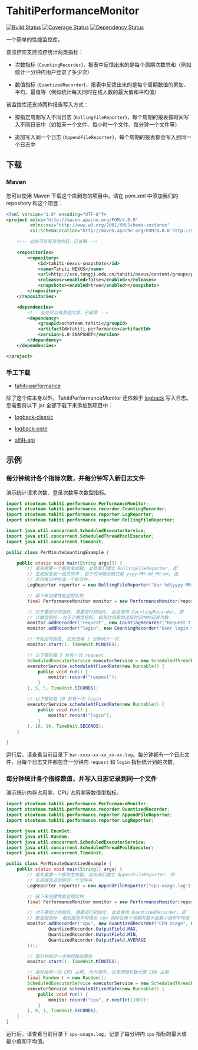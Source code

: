 # TahitiPerformanceMonitor

[![Build Status](https://travis-ci.org/SummerWish/TahitiPerformanceMonitor.svg?branch=master)](https://travis-ci.org/SummerWish/TahitiPerformanceMonitor)
[![Coverage Status](https://coveralls.io/repos/github/SummerWish/TahitiPerformanceMonitor/badge.svg?branch=master)](https://coveralls.io/github/SummerWish/TahitiPerformanceMonitor?branch=master)
[![Dependency Status](https://www.versioneye.com/user/projects/57091970fcd19a0045440822/badge.svg)](https://www.versioneye.com/user/projects/57091970fcd19a0045440822)

一个简单的性能监控库。

该监控库支持监控统计两类指标：

- 次数指标 (`CountingRecorder`)，报表中反馈出来的是每个周期次数总和（例如统计一分钟内用户登录了多少次）

- 数值指标 (`QuantizedRecorder`)，报表中反馈出来的是每个周期数值的累加、平均、最值等（例如统计每天同时在线人数的最大值和平均值）

该监控库还支持两种报告写入方式：

- 按指定周期写入不同日志 (`RollingFileReporter`)，每个周期的报表按时间写入不同日志中（如每天一个文件、每小时一个文件、每分钟一个文件等）

- 追加写入同一个日志 (`AppendFileReporter`)，每个周期的报表都会写入到同一个日志中

## 下载

### Maven

您可以使用 Maven 下载这个库到您的项目中。请在 pom.xml 中添加我们的 repository 和这个项目：

```xml
<?xml version="1.0" encoding="UTF-8"?>
<project xmlns="http://maven.apache.org/POM/4.0.0"
         xmlns:xsi="http://www.w3.org/2001/XMLSchema-instance"
         xsi:schemaLocation="http://maven.apache.org/POM/4.0.0 http://maven.apache.org/xsd/maven-4.0.0.xsd">

    <!-- 此处可以有其他内容，已省略 -->
    
    <repositories>
        <repository>
            <id>tahiti-nexus-snapshots</id>
            <name>Tahiti NEXUS</name>
            <url>http://sse.tongji.edu.cn/tahiti/nexus/content/groups/public</url>
            <releases><enabled>false</enabled></releases>
            <snapshots><enabled>true</enabled></snapshots>
        </repository>
    </repositories>

    <dependencies>
        <!-- 此处可以有其他内容，已省略 -->
        <dependency>
            <groupId>octoteam.tahiti</groupId>
            <artifactId>tahiti-performance</artifactId>
            <version>1.0-SNAPSHOT</version>
        </dependency>
    </dependencies>

</project>
```

### 手工下载

- [tahiti-performance](http://sse.tongji.edu.cn/tahiti/nexus/service/local/repositories/public/content/octoteam/tahiti/tahiti-performance/1.0-SNAPSHOT/tahiti-performance-1.0-20160409.184315-1.jar)

除了这个库本身以外，TahitiPerformanceMonitor 还依赖于 [logback](http://logback.qos.ch/) 写入日志。您需要将以下 jar 全部下载下来添加到项目中：

- [logback-classic](http://central.maven.org/maven2/ch/qos/logback/logback-classic/1.1.7/logback-classic-1.1.7.jar)

- [logback-core](http://central.maven.org/maven2/ch/qos/logback/logback-core/1.1.7/logback-core-1.1.7.jar)

- [slf4j-api](http://central.maven.org/maven2/org/slf4j/slf4j-api/1.7.20/slf4j-api-1.7.20.jar)

## 示例

### 每分钟统计各个指标次数，并每分钟写入新日志文件

演示统计请求次数、登录次数等次数型指标。

```java
import otcoteam.tahiti.performance.PerformanceMonitor;
import otcoteam.tahiti.performance.recorder.CountingRecorder;
import otcoteam.tahiti.performance.reporter.LogReporter;
import otcoteam.tahiti.performance.reporter.RollingFileReporter;

import java.util.concurrent.ScheduledExecutorService;
import java.util.concurrent.ScheduledThreadPoolExecutor;
import java.util.concurrent.TimeUnit;

public class PerMinuteCountingExample {

    public static void main(String args[]) {
        // 首先需要一个报告生成器, 此处我们建立 RollingFileReporter, 即
        // 生成报告到一组文件中. 由于时间输出格式是 yyyy-MM-dd_HH-mm, 因
        // 此将每分钟生成一个新文件.
        LogReporter reporter = new RollingFileReporter("bar-%d{yyyy-MM-dd_HH-mm}.log");

        // 接下来创建性能监控实例
        final PerformanceMonitor monitor = new PerformanceMonitor(reporter);

        // 对于要统计的指标, 需要进行初始化. 此处使用 CountingRecorder, 即
        // 计数型指标. 对于计数型指标, 报告时将累加这段时间内的记录次数.
        monitor.addRecorder("request", new CountingRecorder("Request times"));
        monitor.addRecorder("login", new CountingRecorder("User login times"));

        // 开始定时报告, 此处是每 1 分钟统计一次.
        monitor.start(1, TimeUnit.MINUTES);

        // 以下模拟每 5 秒有一次 request
        ScheduledExecutorService executorService = new ScheduledThreadPoolExecutor(1);
        executorService.scheduleAtFixedRate(new Runnable() {
            public void run() {
                monitor.record("request");
            }
        }, 5, 5, TimeUnit.SECONDS);

        // 以下模拟每 10 秒有一次 login
        executorService.scheduleAtFixedRate(new Runnable() {
            public void run() {
                monitor.record("login");
            }
        }, 10, 10, TimeUnit.SECONDS);
    }

}
```

运行后，请查看当前目录下 `bar-xxxx-xx-xx_xx-xx.log`。每分钟都有一个日志文件，且每个日志文件都包含一分钟内 `request` 和 `login` 指标统计到的次数。

### 每分钟统计各个指标数值，并写入日志记录到同一个文件

演示统计内存占用率、CPU 占用率等数值型指标。

```java
import otcoteam.tahiti.performance.PerformanceMonitor;
import otcoteam.tahiti.performance.recorder.QuantizedRecorder;
import otcoteam.tahiti.performance.reporter.AppendFileReporter;
import otcoteam.tahiti.performance.reporter.LogReporter;

import java.util.EnumSet;
import java.util.Random;
import java.util.concurrent.ScheduledExecutorService;
import java.util.concurrent.ScheduledThreadPoolExecutor;
import java.util.concurrent.TimeUnit;

public class PerMinuteQuantizedExample {
    public static void main(String[] args) {
        // 首先需要一个报告生成器, 此处我们建立 AppendFileReporter, 即
        // 生成报告追加到同一个文件中.
        LogReporter reporter = new AppendFileReporter("cpu-usage.log");

        // 接下来创建性能监控实例
        final PerformanceMonitor monitor = new PerformanceMonitor(reporter);

        // 对于要统计的指标, 需要进行初始化. 此处使用 QuantizedRecorder, 即
        // 数值型指标. 最后报告中将输出 cpu 指标在每个周期的最大值最小值和平均值
        monitor.addRecorder("cpu", new QuantizedRecorder("CPU Usage", EnumSet.of(
                QuantizedRecorder.OutputField.MAX,
                QuantizedRecorder.OutputField.MIN,
                QuantizedRecorder.OutputField.AVERAGE
        )));

        // 每分钟统计一次指标输出报告
        monitor.start(1, TimeUnit.MINUTES);

        // 每秒采样一次 CPU 占用, 作为演示, 这里用随机数代表 CPU 占用
        final Random r = new Random();
        ScheduledExecutorService executorService = new ScheduledThreadPoolExecutor(1);
        executorService.scheduleAtFixedRate(new Runnable() {
            public void run() {
                monitor.record("cpu", r.nextInt(100));
            }
        }, 0, 1, TimeUnit.SECONDS);
    }
}
```

运行后，请查看当前目录下 `cpu-usage.log`，记录了每分钟内 `cpu` 指标的最大值最小值和平均值。

